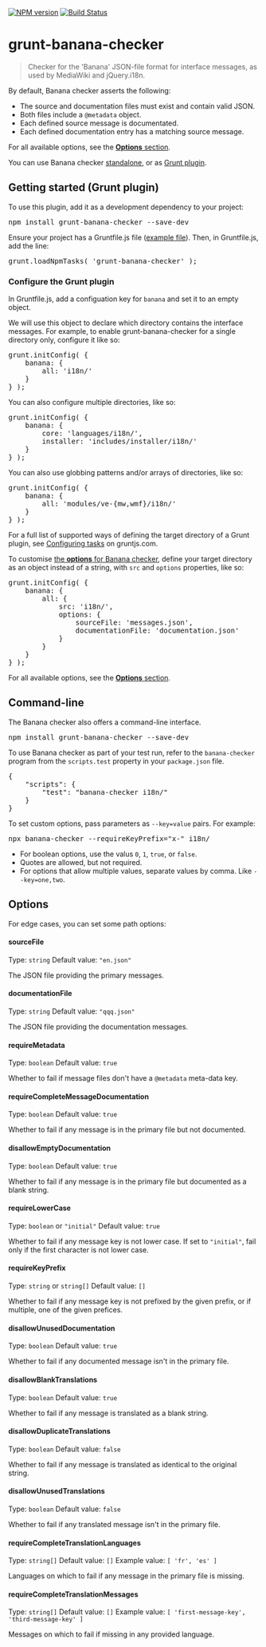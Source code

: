 [![NPM version](https://badge.fury.io/js/grunt-banana-checker.svg)](http://badge.fury.io/js/grunt-banana-checker) [![Build Status](https://travis-ci.org/wikimedia/grunt-banana-checker.svg?branch=master)](https://travis-ci.org/wikimedia/grunt-banana-checker)

# grunt-banana-checker

> Checker for the 'Banana' JSON-file format for interface messages, as used by MediaWiki and jQuery.i18n.

By default, Banana checker asserts the following:

* The source and documentation files must exist and contain valid JSON.
* Both files include a `@metadata` object.
* Each defined source message is documentated.
* Each defined documentation entry has a matching source message.

For all available options, see the [**Options** section](#options).

You can use Banana checker [standalone](#command-line-interface), or as [Grunt plugin](#getting-started-grunt-plugin).

## Getting started (Grunt plugin)

To use this plugin, add it as a development dependency to your project:

<pre lang=shell>
npm install grunt-banana-checker --save-dev
</pre>

Ensure your project has a Gruntfile.js file ([example file](http://gruntjs.com/sample-gruntfile)). Then, in Gruntfile.js, add the line:

<pre lang=js>
grunt.loadNpmTasks( 'grunt-banana-checker' );
</pre>

### Configure the Grunt plugin

In Gruntfile.js, add a configuation key for `banana` and set it to an empty object.

We will use this object to declare which directory contains the interface messages. For example, to enable grunt-banana-checker for a single directory only, configure it like so:

<pre lang=js>
grunt.initConfig( {
	banana: {
	    all: 'i18n/'
	}
} );
</pre>

You can also configure multiple directories, like so:

<pre lang=js>
grunt.initConfig( {
	banana: {
	    core: 'languages/i18n/',
	    installer: 'includes/installer/i18n/'
	}
} );
</pre>

You can also use globbing patterns and/or arrays of directories, like so:

<pre lang=js>
grunt.initConfig( {
	banana: {
	    all: 'modules/ve-{mw,wmf}/i18n/'
	}
} );
</pre>

For a full list of supported ways of defining the target directory of a Grunt plugin, see [Configuring tasks](https://gruntjs.com/configuring-tasks) on gruntjs.com.

To customise [the **options** for Banana checker](#Options), define your target directory as an object instead of a string, with `src` and `options` properties, like so:

<pre lang=js>
grunt.initConfig( {
	banana: {
		all: {
			src: 'i18n/',
			options: {
				sourceFile: 'messages.json',
				documentationFile: 'documentation.json'
			}
		}
	}
} );
</pre>

For all available options, see the [**Options** section](#Options).

## Command-line

The Banana checker also offers a command-line interface.

<pre lang=shell>
npm install grunt-banana-checker --save-dev
</pre>

To use Banana checker as part of your test run, refer to the `banana-checker`
program from the `scripts.test` property in your `package.json` file.

<pre lang=js>
{
	"scripts": {
		"test": "banana-checker i18n/"
	}
}
</pre>

To set custom options, pass parameters as `--key=value` pairs. For example:

<pre lang=shell>
npx banana-checker --requireKeyPrefix="x-" i18n/
</pre>

* For boolean options, use the valus `0`, `1`, `true`, or `false`.
* Quotes are allowed, but not required.
* For options that allow multiple values, separate values by comma. Like `--key=one,two`.

## Options

For edge cases, you can set some path options:

#### sourceFile
Type: `string`
Default value: `"en.json"`

The JSON file providing the primary messages.

#### documentationFile
Type: `string`
Default value: `"qqq.json"`

The JSON file providing the documentation messages.

#### requireMetadata
Type: `boolean`
Default value: `true`

Whether to fail if message files don't have a `@metadata` meta-data key.

#### requireCompleteMessageDocumentation
Type: `boolean`
Default value: `true`

Whether to fail if any message is in the primary file but not documented.

#### disallowEmptyDocumentation
Type: `boolean`
Default value: `true`

Whether to fail if any message is in the primary file but documented as a blank string.

#### requireLowerCase
Type: `boolean` or `"initial"`
Default value: `true`

Whether to fail if any message key is not lower case. If set to `"initial"`, fail only if the first
character is not lower case.

#### requireKeyPrefix
Type: `string` or `string[]`
Default value: `[]`

Whether to fail if any message key is not prefixed by the given prefix, or if multiple, one of the
given prefices.

#### disallowUnusedDocumentation
Type: `boolean`
Default value: `true`

Whether to fail if any documented message isn't in the primary file.

#### disallowBlankTranslations
Type: `boolean`
Default value: `true`

Whether to fail if any message is translated as a blank string.

#### disallowDuplicateTranslations
Type: `boolean`
Default value: `false`

Whether to fail if any message is translated as identical to the original string.

#### disallowUnusedTranslations
Type: `boolean`
Default value: `false`

Whether to fail if any translated message isn't in the primary file.

#### requireCompleteTranslationLanguages
Type: `string[]`
Default value: `[]`
Example value: `[ 'fr', 'es' ]`

Languages on which to fail if any message in the primary file is missing.

#### requireCompleteTranslationMessages
Type: `string[]`
Default value: `[]`
Example value: `[ 'first-message-key', 'third-message-key' ]`

Messages on which to fail if missing in any provided language.
